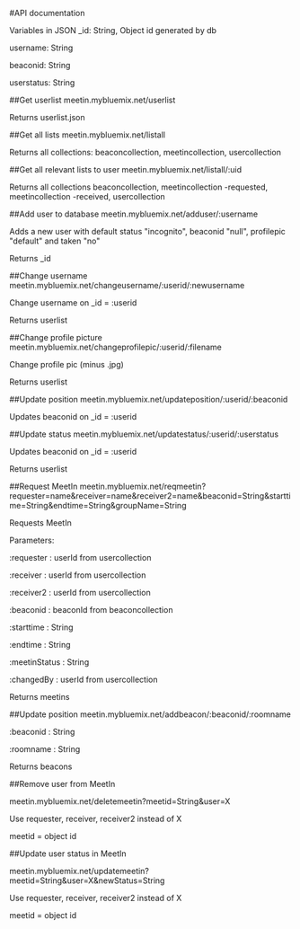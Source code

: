 #API documentation

Variables in JSON
_id: String, Object id generated by db

username: String

beaconid: String

userstatus: String

##Get userlist
meetin.mybluemix.net/userlist

Returns userlist.json

##Get all lists
meetin.mybluemix.net/listall

Returns all collections: beaconcollection, meetincollection, usercollection

##Get all relevant lists to user
meetin.mybluemix.net/listall/:uid

Returns all collections beaconcollection, meetincollection -requested, meetincollection -received, usercollection

##Add user to database
meetin.mybluemix.net/adduser/:username

Adds a new user with default status "incognito", beaconid "null", profilepic "default" and taken "no"

Returns _id

##Change username
meetin.mybluemix.net/changeusername/:userid/:newusername

Change username on _id = :userid

Returns userlist

##Change profile picture
meetin.mybluemix.net/changeprofilepic/:userid/:filename

Change profile pic (minus .jpg)

Returns userlist

##Update position
meetin.mybluemix.net/updateposition/:userid/:beaconid

Updates beaconid on _id = :userid

##Update status
meetin.mybluemix.net/updatestatus/:userid/:userstatus

Updates beaconid on _id = :userid

Returns userlist

##Request MeetIn
meetin.mybluemix.net/reqmeetin?requester=name&receiver=name&receiver2=name&beaconid=String&starttime=String&endtime=String&groupName=String

Requests MeetIn

Parameters:

:requester : userId from usercollection

:receiver : userId from usercollection

:receiver2 : userId from usercollection

:beaconid : beaconId from beaconcollection

:starttime : String

:endtime : String

:meetinStatus : String

:changedBy : userId from usercollection

Returns meetins

##Update position
meetin.mybluemix.net/addbeacon/:beaconid/:roomname

:beaconid : String

:roomname : String

Returns beacons

##Remove user from MeetIn

meetin.mybluemix.net/deletemeetin?meetid=String&user=X

Use requester, receiver, receiver2 instead of X

meetid = object id

##Update user status in MeetIn

meetin.mybluemix.net/updatemeetin?meetid=String&user=X&newStatus=String

Use requester, receiver, receiver2 instead of X

meetid = object id